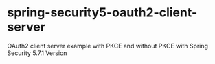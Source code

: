 # spring-security5-oauth2-client-server
OAuth2 client server example with PKCE and without PKCE with Spring Security 5.7.1 Version
